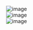 ![image](https://user-images.githubusercontent.com/40943064/141650490-f2cfeb80-1cfa-4589-aaad-c7d8ccc4b42a.png)  
![image](https://user-images.githubusercontent.com/40943064/141650461-867e6d6c-07ae-4230-99b1-3e9cb8c53227.png)  
![image](https://user-images.githubusercontent.com/40943064/141650487-da6f5629-7abc-41c9-9761-dc0d33cc7e95.png)  
